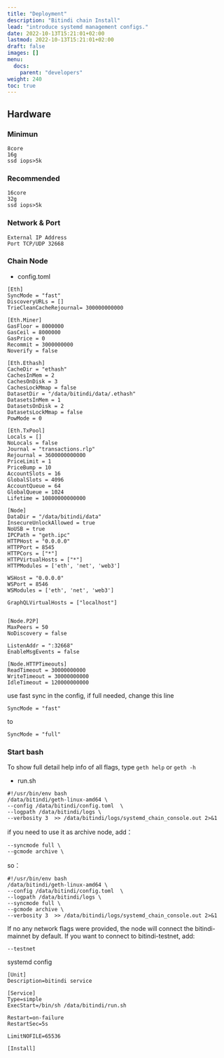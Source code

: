 ```yaml
---
title: "Deployment"
description: "Bitindi chain Install"
lead: "introduce systemd management configs."
date: 2022-10-13T15:21:01+02:00
lastmod: 2022-10-13T15:21:01+02:00
draft: false
images: []
menu:
  docs:
    parent: "developers"
weight: 240
toc: true
---
```



## Hardware
### Minimun


```
8core
16g
ssd iops>5k

```

### Recommended

```
16core
32g
ssd iops>5k
```
### Network & Port
```
External IP Address
Port TCP/UDP 32668
```

### Chain Node
- config.toml

```
[Eth]
SyncMode = "fast"
DiscoveryURLs = []
TrieCleanCacheRejournal= 300000000000

[Eth.Miner]
GasFloor = 8000000
GasCeil = 8000000
GasPrice = 0
Recommit = 3000000000
Noverify = false

[Eth.Ethash]
CacheDir = "ethash"
CachesInMem = 2
CachesOnDisk = 3
CachesLockMmap = false
DatasetDir = "/data/bitindi/data/.ethash"
DatasetsInMem = 1
DatasetsOnDisk = 2
DatasetsLockMmap = false
PowMode = 0

[Eth.TxPool]
Locals = []
NoLocals = false
Journal = "transactions.rlp"
Rejournal = 3600000000000
PriceLimit = 1
PriceBump = 10
AccountSlots = 16
GlobalSlots = 4096
AccountQueue = 64
GlobalQueue = 1024
Lifetime = 10800000000000

[Node]
DataDir = "/data/bitindi/data"
InsecureUnlockAllowed = true
NoUSB = true
IPCPath = "geth.ipc"
HTTPHost = "0.0.0.0"
HTTPPort = 8545
HTTPCors = ["*"]
HTTPVirtualHosts = ["*"]
HTTPModules = ['eth', 'net', 'web3']

WSHost = "0.0.0.0"
WSPort = 8546
WSModules = ['eth', 'net', 'web3']

GraphQLVirtualHosts = ["localhost"]


[Node.P2P]
MaxPeers = 50
NoDiscovery = false

ListenAddr = ":32668"
EnableMsgEvents = false

[Node.HTTPTimeouts]
ReadTimeout = 30000000000
WriteTimeout = 30000000000
IdleTimeout = 120000000000
```

use fast sync in the config, if full needed, change this line

```
SyncMode = "fast"
```
to
```
SyncMode = "full"
```
### Start bash

To show full detail help info of all flags, type `geth help` or `geth -h`
- run.sh
```
#!/usr/bin/env bash
/data/bitindi/geth-linux-amd64 \
--config /data/bitindi/config.toml  \
--logpath /data/bitindi/logs \
--verbosity 3  >> /data/bitindi/logs/systemd_chain_console.out 2>&1
```
if you need to use it as archive node, add：
```
--syncmode full \
--gcmode archive \
```
so：
```
#!/usr/bin/env bash
/data/bitindi/geth-linux-amd64 \
--config /data/bitindi/config.toml  \
--logpath /data/bitindi/logs \
--syncmode full \
--gcmode archive \
--verbosity 3  >> /data/bitindi/logs/systemd_chain_console.out 2>&1
```
If no any network flags were provided, the node will connect the bitindi-mainnet by default. If you want to connect to bitindi-testnet, add:
```
--testnet
```
systemd config
```
[Unit]
Description=bitindi service

[Service]
Type=simple
ExecStart=/bin/sh /data/bitindi/run.sh

Restart=on-failure
RestartSec=5s

LimitNOFILE=65536

[Install]
```